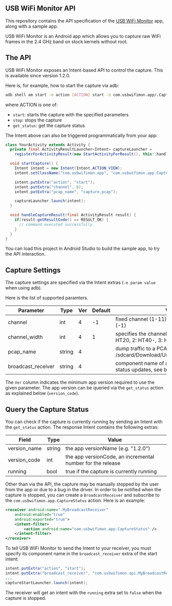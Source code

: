 USB WiFi Monitor API
--------------------

This repository contains the API specification of the [USB WiFi Monitor](https://play.google.com/store/apps/details?id=com.usbwifimon.app) app, along with a sample app.

USB WiFi Monitor is an Android app which allows you to capture raw WiFi frames in the 2.4 GHz band on stock kernels without root.

## The API

USB WiFi Monitor exposes an Intent-based API to control the capture. This is available since version 1.2.0.

Here is, for example, how to start the capture via adb:

```bash
adb shell am start -e action [ACTION] start -n com.usbwifimon.app/.CaptureCtrl
```

where ACTION is one of:
  - `start`: starts the capture with the specified parameters
  - `stop`: stops the capture
  - `get_status`: get the capture status

The Intent above can also be triggered programmatically from your app:

```java
class YourActivity extends Activity {
  private final ActivityResultLauncher<Intent> captureLauncher =
    registerForActivityResult(new StartActivityForResult(), this::handleCaptureResult);

  void startCapture() {
    Intent intent = new Intent(Intent.ACTION_VIEW);
    intent.setClassName("com.usbwifimon.app", "com.usbwifimon.app.CaptureCtrl");

    intent.putExtra("action", "start");
    intent.putExtra("channel", 6);
    intent.putExtra("pcap_name", "capture.pcap");

    captureLauncher.launch(intent);
  }

  void handleCaptureResult(final ActivityResult result) {
    if(result.getResultCode() == RESULT_OK) {
      // command executed successfully
    }
  }
}
```

You can load this project in Android Studio to build the sample app, to try the API interaction.

## Capture Settings

The capture settings are specified via the Intent extras (`-e param value` when using adb).

Here is the list of supported paramters.

| Parameter               | Type   | Ver | Default | Value                                                                       |
|-------------------------|--------|-----|-------- |-----------------------------------------------------------------------------|
| channel                 | int    |   4 |      -1 | fixed channel (1-11), or channel hope mode (-1)                             |
| channel_width           | int    |   4 |       1 | specifies the channel width - 0: no HT, 1: HT20, 2: HT40-, 3: HT40+         |
| pcap_name               | string |   4 |         | dump traffic to a PCAP file, at /sdcard/Download/UsbWifiMonitor/*pcap_name* |
| broadcast_receiver      | string |   4 |         | component name of a BroadcastReceiver for status updates, see below         |

The `Ver` column indicates the minimum app version required to use the given parameter. The app version can be queried via the `get_status` action as explained below (`version_code`).

## Query the Capture Status

You can check if the capture is currently running by sending an Intent with the `get_status` action. The response Intent contains the following extras:

| Field               | Type   | Value                                                             |
|---------------------|--------|-------------------------------------------------------------------|
| version_name        | string | the app versionName (e.g. "1.2.0")                                |
| version_code        | int    | the app versionCode, an incremental number for the release        |
| running             | bool   | true if the capture is currently running                          |

Other than via the API, the capture may be manually stopped by the user from the app or due to a bug in the driver.
In order to be notified when the capture is stopped, you can create a `BroadcastReceiver` and subscribe to the `com.usbwifimon.app.CaptureStatus` action. Here is an example:

```xml
<receiver android:name=".MyBroadcastReceiver"
    android:enabled="true"
    android:exported="true">
    <intent-filter>
        <action android:name="com.usbwifimon.app.CaptureStatus" />
    </intent-filter>
</receiver>
```

To tell USB WiFi Monitor to send the Intent to your receiver, you must specify its component name in the `broadcast_receiver` extra of the start intent:

```java
intent.putExtra("action", "start");
intent.putExtra("broadcast_receiver", "com.usbwifimon.api.MyBroadcastReceiver"");
...
captureStartLauncher.launch(intent);
```

The receiver will get an intent with the `running` extra set to `false` when the capture is stopped.
